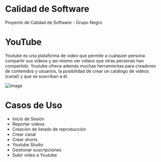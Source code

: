 # Calidad de Software
Proyecto de Calidad de Software - Grupo Negro

# YouTube
Youtube es una plataforma de video que permite a cualquier persona compartir sus videos y así mismo ver videos que otras personas han compartido. Youtube ofrece además muchas herramientas para creadores de contenidos y usuarios, la posibilidad de crear un catálogo de videos (canal) y que se suscriban a él.

![image](https://user-images.githubusercontent.com/69438671/137569738-8aa1a74d-0e4d-4d45-a99f-3bca8b9d6080.png)

# Casos de Uso
- Inicio de Sesión
- Reportar videos
- Creación de listado de reproducción
- Crear canal
- Crear shorts
- Youtube Studio
- Gestionar suscripciones
- Subir video a Youtube
